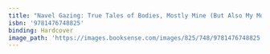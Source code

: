 ```yaml
---
title: "Navel Gazing: True Tales of Bodies, Mostly Mine (But Also My Mom's, Which I Know Sounds Weird)"
isbn: '9781476748825'
binding: Hardcover
image_path: 'https://images.booksense.com/images/825/748/9781476748825.jpg'
---
```


